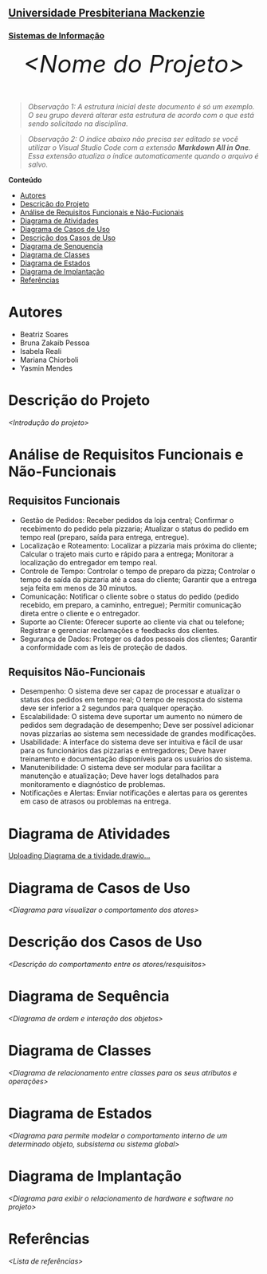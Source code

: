 <h2><a href= "https://www.mackenzie.br">Universidade Presbiteriana Mackenzie</a></h2>
<h3><a href= "https://www.mackenzie.br/graduacao/sao-paulo-higienopolis/sistemas-de-informacao">Sistemas de Informação</a></h3>


<font size="+12"><center>
*&lt;Nome do Projeto&gt;*
</center></font>

>*Observação 1: A estrutura inicial deste documento é só um exemplo. O seu grupo deverá alterar esta estrutura de acordo com o que está sendo solicitado na disciplina.*

>*Observação 2: O índice abaixo não precisa ser editado se você utilizar o Visual Studio Code com a extensão **Markdown All in One**. Essa extensão atualiza o índice automaticamente quando o arquivo é salvo.*

**Conteúdo**

- [Autores](#nome-alunos)
- [Descrição do Projeto](#introdução-do-projeto)
- [Análise de Requisitos Funcionais e Não-Fucionais](#descrição-dos-requisitos)
- [Diagrama de Atividades](#diagrama-de-atividades) 
- [Diagrama de Casos de Uso](#diagrama-de-comportamento-atores)
- [Descrição dos Casos de Uso](#descrição-das-funcões)
- [Diagrama de Senquencia](#diagrama-de-ordem-interações)
- [Diagrama de Classes](#diagrama-orientado-objetos)
- [Diagrama de Estados](#diagrama-estrutura-componente)
- [Diagrama de Implantação](#diagrama-de-hardware-software)
- [Referências](#referências)


# Autores

* Beatriz Soares
* Bruna Zakaib Pessoa
* Isabela Reali
* Mariana Chiorboli
* Yasmin Mendes



# Descrição do Projeto

*&lt;Introdução do projeto&gt;*

# Análise de Requisitos Funcionais e Não-Funcionais
## Requisitos Funcionais
* Gestão de Pedidos:
Receber pedidos da loja central;
Confirmar o recebimento do pedido pela pizzaria;
Atualizar o status do pedido em tempo real (preparo, saída para entrega, entregue).
* Localização e Roteamento:
Localizar a pizzaria mais próxima do cliente;
Calcular o trajeto mais curto e rápido para a entrega;
Monitorar a localização do entregador em tempo real.
* Controle de Tempo:
Controlar o tempo de preparo da pizza;
Controlar o tempo de saída da pizzaria até a casa do cliente;
Garantir que a entrega seja feita em menos de 30 minutos.
* Comunicação:
Notificar o cliente sobre o status do pedido (pedido recebido, em preparo, a caminho, entregue);
Permitir comunicação direta entre o cliente e o entregador.
* Suporte ao Cliente:
Oferecer suporte ao cliente via chat ou telefone;
Registrar e gerenciar reclamações e feedbacks dos clientes.
* Segurança de Dados:
Proteger os dados pessoais dos clientes;
Garantir a conformidade com as leis de proteção de dados.

## Requisitos Não-Funcionais
* Desempenho:
O sistema deve ser capaz de processar e atualizar o status dos pedidos em tempo real;
O tempo de resposta do sistema deve ser inferior a 2 segundos para qualquer operação.
* Escalabilidade:
O sistema deve suportar um aumento no número de pedidos sem degradação de desempenho;
Deve ser possível adicionar novas pizzarias ao sistema sem necessidade de grandes modificações.
* Usabilidade:
A interface do sistema deve ser intuitiva e fácil de usar para os funcionários das pizzarias e entregadores;
Deve haver treinamento e documentação disponíveis para os usuários do sistema.
* Manutenibilidade:
O sistema deve ser modular para facilitar a manutenção e atualização;
Deve haver logs detalhados para monitoramento e diagnóstico de problemas.
* Notificações e Alertas:
Enviar notificações e alertas para os gerentes em caso de atrasos ou problemas na entrega.

# Diagrama de Atividades
[Uploading Diagrama de a<mxfile host="app.diagrams.net" agent="Mozilla/5.0 (Windows NT 10.0; Win64; x64) AppleWebKit/537.36 (KHTML, like Gecko) Chrome/129.0.0.0 Safari/537.36" version="24.7.16">
  <diagram name="Página-1" id="D6T-ny9HFWSgQPYE0R1I">
    <mxGraphModel grid="1" page="1" gridSize="10" guides="1" tooltips="1" connect="1" arrows="1" fold="1" pageScale="1" pageWidth="827" pageHeight="1169" math="0" shadow="0">
      <root>
        <mxCell id="0" />
        <mxCell id="1" parent="0" />
        <mxCell id="2Vbqry-GRGLUIXmraaCw-1" value="CLIENTE" style="swimlane;whiteSpace=wrap;html=1;" vertex="1" parent="1">
          <mxGeometry x="70" y="130" width="260" height="610" as="geometry" />
        </mxCell>
        <mxCell id="2Vbqry-GRGLUIXmraaCw-3" value="" style="ellipse;whiteSpace=wrap;html=1;" vertex="1" parent="2Vbqry-GRGLUIXmraaCw-1">
          <mxGeometry x="100" y="50" width="50" height="40" as="geometry" />
        </mxCell>
        <mxCell id="2Vbqry-GRGLUIXmraaCw-5" value="Fazer o pedido" style="rounded=0;whiteSpace=wrap;html=1;" vertex="1" parent="2Vbqry-GRGLUIXmraaCw-1">
          <mxGeometry x="60" y="120" width="130" height="50" as="geometry" />
        </mxCell>
        <mxCell id="2Vbqry-GRGLUIXmraaCw-4" style="edgeStyle=orthogonalEdgeStyle;rounded=0;orthogonalLoop=1;jettySize=auto;html=1;" edge="1" parent="2Vbqry-GRGLUIXmraaCw-1" source="2Vbqry-GRGLUIXmraaCw-3" target="2Vbqry-GRGLUIXmraaCw-5">
          <mxGeometry relative="1" as="geometry">
            <mxPoint x="125" y="130" as="targetPoint" />
          </mxGeometry>
        </mxCell>
        <mxCell id="2Vbqry-GRGLUIXmraaCw-6" value="SISTEMA&amp;nbsp;" style="swimlane;whiteSpace=wrap;html=1;" vertex="1" parent="1">
          <mxGeometry x="370" y="130" width="260" height="610" as="geometry" />
        </mxCell>
        <mxCell id="2Vbqry-GRGLUIXmraaCw-12" style="edgeStyle=orthogonalEdgeStyle;rounded=0;orthogonalLoop=1;jettySize=auto;html=1;entryX=0.5;entryY=0;entryDx=0;entryDy=0;" edge="1" parent="2Vbqry-GRGLUIXmraaCw-6" source="2Vbqry-GRGLUIXmraaCw-8" target="2Vbqry-GRGLUIXmraaCw-11">
          <mxGeometry relative="1" as="geometry" />
        </mxCell>
        <mxCell id="2Vbqry-GRGLUIXmraaCw-8" value="Localizar a Pizzaria mais próxima do cliente" style="rounded=0;whiteSpace=wrap;html=1;" vertex="1" parent="2Vbqry-GRGLUIXmraaCw-6">
          <mxGeometry x="44" y="80" width="150" height="90" as="geometry" />
        </mxCell>
        <mxCell id="2Vbqry-GRGLUIXmraaCw-11" value="Mandar o pedido para a Pizzaria" style="rounded=0;whiteSpace=wrap;html=1;" vertex="1" parent="2Vbqry-GRGLUIXmraaCw-6">
          <mxGeometry x="44" y="240" width="150" height="90" as="geometry" />
        </mxCell>
        <mxCell id="2Vbqry-GRGLUIXmraaCw-13" value="PIZZARIA" style="swimlane;whiteSpace=wrap;html=1;" vertex="1" parent="1">
          <mxGeometry x="680" y="130" width="260" height="610" as="geometry" />
        </mxCell>
        <mxCell id="2Vbqry-GRGLUIXmraaCw-14" style="edgeStyle=orthogonalEdgeStyle;rounded=0;orthogonalLoop=1;jettySize=auto;html=1;entryX=0.5;entryY=0;entryDx=0;entryDy=0;" edge="1" parent="2Vbqry-GRGLUIXmraaCw-13" source="2Vbqry-GRGLUIXmraaCw-15" target="2Vbqry-GRGLUIXmraaCw-16">
          <mxGeometry relative="1" as="geometry" />
        </mxCell>
        <mxCell id="2Vbqry-GRGLUIXmraaCw-15" value="Recebe o pedido do sistema" style="rounded=0;whiteSpace=wrap;html=1;" vertex="1" parent="2Vbqry-GRGLUIXmraaCw-13">
          <mxGeometry x="50" y="80" width="150" height="90" as="geometry" />
        </mxCell>
        <mxCell id="2Vbqry-GRGLUIXmraaCw-17" style="edgeStyle=orthogonalEdgeStyle;rounded=0;orthogonalLoop=1;jettySize=auto;html=1;" edge="1" parent="2Vbqry-GRGLUIXmraaCw-13" source="2Vbqry-GRGLUIXmraaCw-16">
          <mxGeometry relative="1" as="geometry">
            <mxPoint x="125" y="370" as="targetPoint" />
          </mxGeometry>
        </mxCell>
        <mxCell id="2Vbqry-GRGLUIXmraaCw-16" value="Cozinha e embala a pizza para entrega" style="rounded=0;whiteSpace=wrap;html=1;" vertex="1" parent="2Vbqry-GRGLUIXmraaCw-13">
          <mxGeometry x="50" y="220" width="150" height="90" as="geometry" />
        </mxCell>
        <mxCell id="2Vbqry-GRGLUIXmraaCw-20" value="" style="edgeStyle=orthogonalEdgeStyle;rounded=0;orthogonalLoop=1;jettySize=auto;html=1;" edge="1" parent="2Vbqry-GRGLUIXmraaCw-13" source="2Vbqry-GRGLUIXmraaCw-18" target="2Vbqry-GRGLUIXmraaCw-19">
          <mxGeometry relative="1" as="geometry" />
        </mxCell>
        <mxCell id="2Vbqry-GRGLUIXmraaCw-18" value="Chama o motoboy" style="rounded=0;whiteSpace=wrap;html=1;" vertex="1" parent="2Vbqry-GRGLUIXmraaCw-13">
          <mxGeometry x="50" y="364.5" width="150" height="90" as="geometry" />
        </mxCell>
        <mxCell id="2Vbqry-GRGLUIXmraaCw-19" value="Entrega a pizza" style="rounded=0;whiteSpace=wrap;html=1;" vertex="1" parent="2Vbqry-GRGLUIXmraaCw-13">
          <mxGeometry x="55" y="500" width="140" height="80" as="geometry" />
        </mxCell>
        <mxCell id="2Vbqry-GRGLUIXmraaCw-21" value="MOTOBOY" style="swimlane;whiteSpace=wrap;html=1;" vertex="1" parent="1">
          <mxGeometry x="1000" y="130" width="260" height="610" as="geometry" />
        </mxCell>
        <mxCell id="2Vbqry-GRGLUIXmraaCw-22" style="edgeStyle=orthogonalEdgeStyle;rounded=0;orthogonalLoop=1;jettySize=auto;html=1;entryX=0.5;entryY=0;entryDx=0;entryDy=0;" edge="1" parent="2Vbqry-GRGLUIXmraaCw-21" source="2Vbqry-GRGLUIXmraaCw-23" target="2Vbqry-GRGLUIXmraaCw-25">
          <mxGeometry relative="1" as="geometry" />
        </mxCell>
        <mxCell id="2Vbqry-GRGLUIXmraaCw-23" value="Recebe a pizza" style="rounded=0;whiteSpace=wrap;html=1;" vertex="1" parent="2Vbqry-GRGLUIXmraaCw-21">
          <mxGeometry x="50" y="80" width="150" height="90" as="geometry" />
        </mxCell>
        <mxCell id="2Vbqry-GRGLUIXmraaCw-24" style="edgeStyle=orthogonalEdgeStyle;rounded=0;orthogonalLoop=1;jettySize=auto;html=1;" edge="1" parent="2Vbqry-GRGLUIXmraaCw-21" source="2Vbqry-GRGLUIXmraaCw-25">
          <mxGeometry relative="1" as="geometry">
            <mxPoint x="125" y="370" as="targetPoint" />
          </mxGeometry>
        </mxCell>
        <mxCell id="2Vbqry-GRGLUIXmraaCw-25" value="Leva a pizza ao cliente" style="rounded=0;whiteSpace=wrap;html=1;" vertex="1" parent="2Vbqry-GRGLUIXmraaCw-21">
          <mxGeometry x="50" y="220" width="150" height="90" as="geometry" />
        </mxCell>
        <mxCell id="2Vbqry-GRGLUIXmraaCw-26" value="" style="edgeStyle=orthogonalEdgeStyle;rounded=0;orthogonalLoop=1;jettySize=auto;html=1;" edge="1" parent="2Vbqry-GRGLUIXmraaCw-21" source="2Vbqry-GRGLUIXmraaCw-27" target="2Vbqry-GRGLUIXmraaCw-28">
          <mxGeometry relative="1" as="geometry" />
        </mxCell>
        <mxCell id="2Vbqry-GRGLUIXmraaCw-27" value="Entrega a Pizza" style="rounded=0;whiteSpace=wrap;html=1;" vertex="1" parent="2Vbqry-GRGLUIXmraaCw-21">
          <mxGeometry x="50" y="364.5" width="150" height="90" as="geometry" />
        </mxCell>
        <mxCell id="2Vbqry-GRGLUIXmraaCw-28" value="Finaliza o pedido" style="rounded=0;whiteSpace=wrap;html=1;" vertex="1" parent="2Vbqry-GRGLUIXmraaCw-21">
          <mxGeometry x="55" y="500" width="140" height="80" as="geometry" />
        </mxCell>
        <mxCell id="chHtD0AbRH1xzWBRown5-1" style="edgeStyle=orthogonalEdgeStyle;rounded=0;orthogonalLoop=1;jettySize=auto;html=1;entryX=0;entryY=0.75;entryDx=0;entryDy=0;" edge="1" parent="1" source="2Vbqry-GRGLUIXmraaCw-5" target="2Vbqry-GRGLUIXmraaCw-8">
          <mxGeometry relative="1" as="geometry" />
        </mxCell>
        <mxCell id="chHtD0AbRH1xzWBRown5-2" style="edgeStyle=orthogonalEdgeStyle;rounded=0;orthogonalLoop=1;jettySize=auto;html=1;entryX=0;entryY=0.5;entryDx=0;entryDy=0;" edge="1" parent="1" source="2Vbqry-GRGLUIXmraaCw-11" target="2Vbqry-GRGLUIXmraaCw-15">
          <mxGeometry relative="1" as="geometry" />
        </mxCell>
        <mxCell id="chHtD0AbRH1xzWBRown5-3" style="edgeStyle=orthogonalEdgeStyle;rounded=0;orthogonalLoop=1;jettySize=auto;html=1;entryX=0;entryY=0.5;entryDx=0;entryDy=0;" edge="1" parent="1" source="2Vbqry-GRGLUIXmraaCw-19" target="2Vbqry-GRGLUIXmraaCw-23">
          <mxGeometry relative="1" as="geometry" />
        </mxCell>
      </root>
    </mxGraphModel>
  </diagram>
</mxfile>
tividade.drawio…]()



# Diagrama de Casos de Uso

*&lt;Diagrama para visualizar o comportamento dos atores&gt;*

# Descrição dos Casos de Uso

*&lt;Descrição do comportamento entre os atores/resquisitos&gt;*

# Diagrama de Sequência

*&lt;Diagrama de ordem e interação dos objetos&gt;*

# Diagrama de Classes

*&lt;Diagrama de relacionamento entre classes para os seus atributos e operações&gt;*

# Diagrama de Estados

*&lt;Diagrama para permite modelar o comportamento interno de um determinado objeto, subsistema ou sistema global&gt;*

# Diagrama de Implantação

*&lt;Diagrama para exibir o relacionamento de hardware e software no projeto&gt;*

# Referências

*&lt;Lista de referências&gt;*
